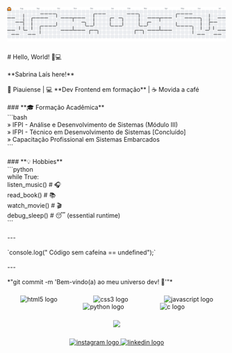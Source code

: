 <picture>
  <source media="(prefers-color-scheme: dark)" srcset="https://raw.githubusercontent.com/imnotSabrina/imnotSabrina/output/pacman-contribution-graph-dark.svg">
  <source media="(prefers-color-scheme: light)" srcset="https://raw.githubusercontent.com/imnotSabrina/imnotSabrina/output/pacman-contribution-graph.svg">
  <img alt="pacman contribution graph" src="https://raw.githubusercontent.com/imnotSabrina/imnotSabrina/output/pacman-contribution-graph.svg">
</picture>

###

<p align="left"># Hello, World! 👩💻  <br><br>**Sabrina Laís here!**  <br><br>📍 Piauiense | 💻 **Dev Frontend em formação** | ☕ Movida a café  <br><br>
### **🎓 Formação Acadêmica**  <br>```bash<br>» IFPI - Análise e Desenvolvimento de Sistemas (Módulo III)  <br>» IFPI - Técnico em Desenvolvimento de Sistemas [Concluído]  <br>» Capacitação Profissional em Sistemas Embarcados  <br>```<br><br>
### **💡 Hobbies**  <br>```python<br>while True:<br>    listen_music()  # 🎧<br>    read_book()     # 📚 <br>    watch_movie()   # 🎬<br>    debug_sleep()   # 😴 (essential runtime)<br>```<br><br>---  <br><br>`console.log(" Código sem cafeína == undefined");`     <br><br>---  <br><br>*"git commit -m 'Bem-vindo(a) ao meu universo dev! 🚀'"*</p>

###

<div align="center">
  <img src="https://cdn.jsdelivr.net/gh/devicons/devicon/icons/html5/html5-original.svg" height="40" alt="html5 logo"  />
  <img width="75" />
  <img src="https://cdn.jsdelivr.net/gh/devicons/devicon/icons/css3/css3-original.svg" height="40" alt="css3 logo"  />
  <img width="75" />
  <img src="https://cdn.jsdelivr.net/gh/devicons/devicon/icons/javascript/javascript-original.svg" height="40" alt="javascript logo"  />
  <img width="75" />
  <img src="https://cdn.jsdelivr.net/gh/devicons/devicon/icons/python/python-original.svg" height="40" alt="python logo"  />
  <img width="75" />
  <img src="https://cdn.jsdelivr.net/gh/devicons/devicon/icons/c/c-original.svg" height="40" alt="c logo"  />
</div>

###

<div align="center">
  <a href="https://open.spotify.com/user/Sabrinavieira">
    <img src="https://spotify-recently-played-readme.vercel.app/api?user=b051vtcrarfvt7caicqz4o5e7"  />
  </a>
</div>

###

<div align="center">
  <a href="https://www.instagram.com/_sabrinaramosz/" target="_blank">
    <img src="https://raw.githubusercontent.com/maurodesouza/profile-readme-generator/master/src/assets/icons/social/instagram/default.svg" width="115" height="40" alt="instagram logo"  />
  </a>
  <a href="https://www.linkedin.com/in/sabrinalais260178235/" target="_blank">
    <img src="https://raw.githubusercontent.com/maurodesouza/profile-readme-generator/master/src/assets/icons/social/linkedin/default.svg" width="115" height="40" alt="linkedin logo"  />
  </a>
</div>

###
